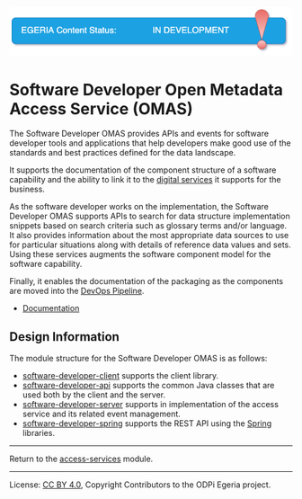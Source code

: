 <!-- SPDX-License-Identifier: CC-BY-4.0 -->
<!-- Copyright Contributors to the ODPi Egeria project. -->

![InDev](../../../images/egeria-content-status-in-development.png#pagewidth)

# Software Developer Open Metadata Access Service (OMAS)

The Software Developer OMAS provides APIs and events for software developer
tools and applications that help developers make good use of the
standards and best practices defined for the data landscape.

It supports the documentation of the component structure of a software capability
and the ability to link it to the [digital services](../digital-service) it supports
for the business.  

As the software developer works on the implementation, 
the Software Developer OMAS supports APIs to search for data structure implementation snippets
based on search criteria such as glossary terms and/or language.
It also provides information about the most appropriate data sources
to use for particular situations along with details of reference data values and sets.
Using these services augments the software component model for the software capability.

Finally, it enables the documentation of the packaging as the components are moved into the
[DevOps Pipeline](../dev-ops).

* [Documentation](https://egeria-project.org/services/omas/software-developer/overview)

## Design Information

The module structure for the Software Developer OMAS is as follows:

* [software-developer-client](software-developer-client) supports the client library.
* [software-developer-api](software-developer-api) supports the common Java classes that are used both by the client and the server.
* [software-developer-server](software-developer-server) supports in implementation of the access service and its related event management.
* [software-developer-spring](software-developer-spring) supports the REST API using the [Spring](../../../developer-resources/Spring.md) libraries.


----
Return to the [access-services](..) module.

----
License: [CC BY 4.0](https://creativecommons.org/licenses/by/4.0/),
Copyright Contributors to the ODPi Egeria project.
